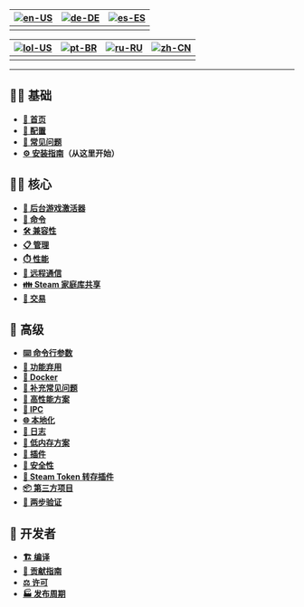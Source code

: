 | [![en-US](https://raw.githubusercontent.com/hjnilsson/country-flags/master/png100px/us.png)](https://github.com/JustArchiNET/ArchiSteamFarm/wiki/Home) | [![de-DE](https://raw.githubusercontent.com/hjnilsson/country-flags/master/png100px/de.png)](https://github.com/JustArchiNET/ArchiSteamFarm/wiki/Home-de-DE) | [![es-ES](https://raw.githubusercontent.com/hjnilsson/country-flags/master/png100px/es.png)](https://github.com/JustArchiNET/ArchiSteamFarm/wiki/Home-es-ES) |
| ------------------------------------------------------------------------------------------------------------------------------------------------------ | ------------------------------------------------------------------------------------------------------------------------------------------------------------ | ------------------------------------------------------------------------------------------------------------------------------------------------------------ |
|                                                                                                                                                        |                                                                                                                                                              |                                                                                                                                                              |

| [![lol-US](https://raw.githubusercontent.com/JustArchiNET/ArchiSteamFarm/main/resources/lol-US.png)](https://github.com/JustArchiNET/ArchiSteamFarm/wiki/Home-lol-US) | [![pt-BR](https://raw.githubusercontent.com/hjnilsson/country-flags/master/png100px/br.png)](https://github.com/JustArchiNET/ArchiSteamFarm/wiki/Home-pt-BR) | [![ru-RU](https://raw.githubusercontent.com/hjnilsson/country-flags/master/png100px/ru.png)](https://github.com/JustArchiNET/ArchiSteamFarm/wiki/Home-ru-RU) | [![zh-CN](https://raw.githubusercontent.com/hjnilsson/country-flags/master/png100px/cn.png)](https://github.com/JustArchiNET/ArchiSteamFarm/wiki/Home-zh-CN) |
| --------------------------------------------------------------------------------------------------------------------------------------------------------------------- | ------------------------------------------------------------------------------------------------------------------------------------------------------------ | ------------------------------------------------------------------------------------------------------------------------------------------------------------ | ------------------------------------------------------------------------------------------------------------------------------------------------------------ |
|                                                                                                                                                                       |                                                                                                                                                              |                                                                                                                                                              |                                                                                                                                                              |

***

## 👨‍🏫 基础

* **[🏡 首页](https://github.com/JustArchiNET/ArchiSteamFarm/wiki/Home-zh-CN)**
* **[🔧 配置](https://github.com/JustArchiNET/ArchiSteamFarm/wiki/Configuration-zh-CN)**
* **[💬 常见问题](https://github.com/JustArchiNET/ArchiSteamFarm/wiki/FAQ-zh-CN)**
* **[⚙️ 安装指南](https://github.com/JustArchiNET/ArchiSteamFarm/wiki/Setting-up-zh-CN)**&#8203;**（从这里开始）**


## 👨‍🎓️ 核心

* **[👥 后台游戏激活器](https://github.com/JustArchiNET/ArchiSteamFarm/wiki/Background-games-redeemer-zh-CN)**
* **[📢 命令](https://github.com/JustArchiNET/ArchiSteamFarm/wiki/Commands-zh-CN)**
* **[🛠️ 兼容性](https://github.com/JustArchiNET/ArchiSteamFarm/wiki/Compatibility-zh-CN)**
* **[📋 管理](https://github.com/JustArchiNET/ArchiSteamFarm/wiki/Management-zh-CN)**
* **[⏱️ 性能](https://github.com/JustArchiNET/ArchiSteamFarm/wiki/Performance-zh-CN)**
* **[📡 远程通信](https://github.com/JustArchiNET/ArchiSteamFarm/wiki/Remote-communication-zh-CN)**
* **[👪 Steam 家庭库共享](https://github.com/JustArchiNET/ArchiSteamFarm/wiki/Steam-Family-Sharing-zh-CN)**
* **[🔄 交易](https://github.com/JustArchiNET/ArchiSteamFarm/wiki/Trading-zh-CN)**


## 🧙 高级

* **[⌨️ 命令行参数](https://github.com/JustArchiNET/ArchiSteamFarm/wiki/Command-line-arguments-zh-CN)**
* **[🚧 功能弃用](https://github.com/JustArchiNET/ArchiSteamFarm/wiki/Deprecation-zh-CN)**
* **[🐳 Docker](https://github.com/JustArchiNET/ArchiSteamFarm/wiki/Docker-zh-CN)**
* **[🤔 补充常见问题](https://github.com/JustArchiNET/ArchiSteamFarm/wiki/Extended-FAQ-zh-CN)**
* **[🚀 高性能方案](https://github.com/JustArchiNET/ArchiSteamFarm/wiki/High-performance-setup-zh-CN)**
* **[🔗 IPC](https://github.com/JustArchiNET/ArchiSteamFarm/wiki/IPC-zh-CN)**
* **[🌐 本地化](https://github.com/JustArchiNET/ArchiSteamFarm/wiki/Localization-zh-CN)**
* **[📝 日志](https://github.com/JustArchiNET/ArchiSteamFarm/wiki/Logging-zh-CN)**
* **[💾 低内存方案](https://github.com/JustArchiNET/ArchiSteamFarm/wiki/Low-memory-setup-zh-CN)**
* **[🔌 插件](https://github.com/JustArchiNET/ArchiSteamFarm/wiki/Plugins-zh-CN)**
* **[🔐 安全性](https://github.com/JustArchiNET/ArchiSteamFarm/wiki/Security-zh-CN)**
* **[🧩 Steam Token 转存插件](https://github.com/JustArchiNET/ArchiSteamFarm/wiki/SteamTokenDumperPlugin-zh-CN)**
* **[📦 第三方项目](https://github.com/JustArchiNET/ArchiSteamFarm/wiki/Third-party-zh-CN)**
* **[📵 两步验证](https://github.com/JustArchiNET/ArchiSteamFarm/wiki/Two-factor-authentication-zh-CN)**


## 👷 开发者

* **[🏗️ 编译](https://github.com/JustArchiNET/ArchiSteamFarm/wiki/Compilation-zh-CN)**
* **[🤝 贡献指南](https://github.com/JustArchiNET/ArchiSteamFarm/blob/main/.github/CONTRIBUTING.md)**
* **[⚖️ 许可](https://github.com/JustArchiNET/ArchiSteamFarm/wiki/License-zh-CN)**
* **[🏭 发布周期](https://github.com/JustArchiNET/ArchiSteamFarm/wiki/Release-cycle-zh-CN)**